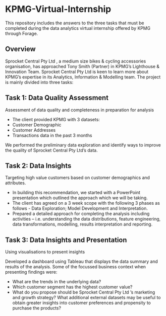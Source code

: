 # KPMG-Virtual-Internship
This repository includes the answers to the three tasks that must be completed during the data analytics virtual internship offered by KPMG through Forage.

## Overview
Sprocket Central Pty Ltd , a medium size bikes & cycling accessories organisation, has approached Tony Smith (Partner) in KPMG’s Lighthouse & Innovation Team. Sprocket Central Pty Ltd is keen to learn more about KPMG’s expertise in its Analytics, Information & Modelling team. The project is mainly divided into three tasks:

## Task 1: Data Quality Assessment
Assessment of data quality and completeness in preparation for analysis
* The client provided KPMG with 3 datasets:
* Customer Demographic
* Customer Addresses
* Transactions data in the past 3 months

We performed the preliminary data exploration and identify ways to improve the quality of Sprocket Central Pty Ltd’s data.

## Task 2: Data Insights
Targeting high value customers based on customer demographics and attributes.

* In building this recommendation, we started with a PowerPoint presentation which outlined the approach which we will be taking.
* The client has agreed on a 3 week scope with the following 3 phases as follows - Data Exploration; Model Development and Interpretation.
* Prepared a detailed approach for completing the analysis including activities – i.e. understanding the data distributions, feature engineering, data transformations, modelling, results interpretation and reporting.

## Task 3: Data Insights and Presentation

Using visualisations to present insights

Developed a dashboard using Tableau that displays the data summary and results of the analysis. Some of the focussed business context when presenting findings were:

* What are the trends in the underlying data?
* Which customer segment has the highest customer value?
* What do you propose should be Sprocket Central Pty Ltd ’s marketing and growth strategy?
What additional external datasets may be useful to obtain greater insights into customer preferences and propensity to purchase the products?
